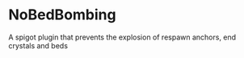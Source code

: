 # NoBedBombing
A spigot plugin that prevents the explosion of respawn anchors, end crystals and beds
